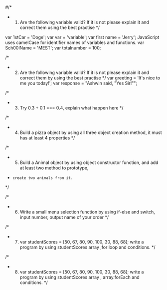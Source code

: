 #/*
 * 1. Are the following variable valid? If it is not please explain it and correct them using the best practise
 */

var 1stCar = 'Doge'; 
var var = 'variable';
var first name = 'Jerry'; JavaScript uses camelCase for identifier names of variables and functions.
var Sch00lName = 'MEST';
var totalnumber = 100;

/*
 * 2. Are the following variable valid? If it is not please explain it and correct them by using the best practise
 */
var greeting  =  'It's nice to me you today!';
var response = "Ashwin said, "Yes Sir!"";


/*
 * 3. Try 0.3 + 0.1 === 0.4, explain what happen here
 */


/*
 * 4. Build a pizza object by using all three object creation method, it must has at least 4 properties
 */

/*
 *  5. Build a Animal object by using object constructor function, and add at least two method to prototype,
 *     create two animals from it.
 */

/*
 * 6. Write a small menu selection function by using if-else and switch, input number, output name of your order
 */

/*
 * 7. var studentScores = [50, 67, 80, 90, 100, 30, 88, 68]; write a program by using studentScores array ,for loop and conditions.
 */

/*
 * 8. var studentScores = [50, 67, 80, 90, 100, 30, 88, 68]; write a program by using studentScores array , array.forEach and conditions.
 */
